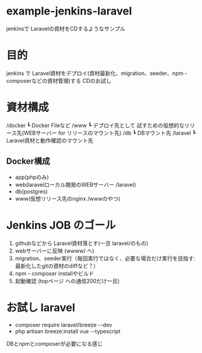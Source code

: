 # example-jenkins-laravel
jenkinsで Laravelの資材をCDするようなサンプル

# 目的
jenkins で Laravel資材をデプロイ(資材最新化、migration、seeder、npm・composerなどの資材管理)する CDのお試し

# 資材構成
/docker
    ┗ Docker Fileなど
/www
    ┗ デプロイ先として 試すための仮想的なリリース先(WEBサーバー for リリースのマウント先)
/db
    ┗ DBマウント先
/laravel
    ┗ Laravel資材と動作確認のマウント先
## Docker構成

- app(phpのみ)
- web(laravelローカル開発のWEBサーバー /laravel)
- db(postgres)
- www(仮想リリース先のnginx /wwwのやつ)

# Jenkins JOB のゴール

1. githubなどから Laravel資材落とす(一旦 laravel/のもの)
1. webサーバーに反映 (wwww/ へ)
1. migration、seeder実行（毎回実行ではなく、必要な場合だけ実行を目指す:最新化したgitの資材のdiffなど？）
1. npm・composer installやビルド
1. 起動確認 (topページ への通信200だけ一旦)

# お試し laravel

- composer require laravel/breeze --dev
- php artisan breeze:install vue --typescript

DBとnpmとcomposerが必要になる感じ